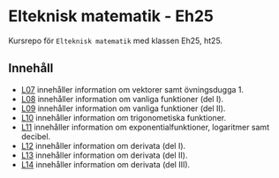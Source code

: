 # Elteknisk matematik - Eh25

Kursrepo för `Elteknisk matematik` med klassen Eh25, ht25.

## Innehåll
* [L07](./L07/README.md) innehåller information om vektorer samt övningsdugga 1.
* [L08](./L08/README.md) innehåller information om vanliga funktioner (del I).
* [L09](./L09/README.md) innehåller information om vanliga funktioner (del II).
* [L10](./L10/README.md) innehåller information om trigonometiska funktioner.
* [L11](./L11/README.md) innehåller information om exponentialfunktioner, logaritmer samt decibel.
* [L12](./L12/README.md) innehåller information om derivata (del I).
* [L13](./L13/README.md) innehåller information om derivata (del II).
* [L14](./L14/README.md) innehåller information om derivata (del III).
